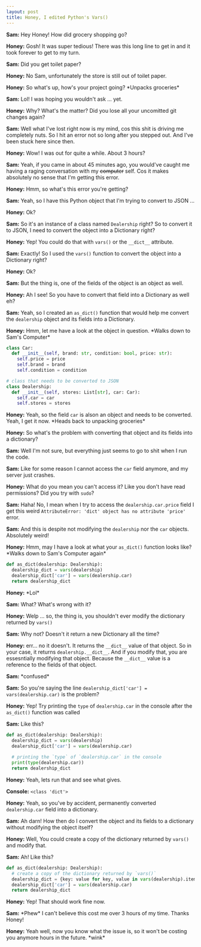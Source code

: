 ```yaml
---
layout: post
title: Honey, I edited Python's Vars()
---
```


**Sam:** Hey Honey! How did grocery shopping go?

**Honey:** Gosh! It was super tedious! There was this long line to get in and it took forever to get to my turn.

**Sam:** Did you get toilet paper?

**Honey:** No Sam, unfortunately the store is still out of toilet paper.

**Honey:** So what's up, how's your project going? \*Unpacks groceries\*

**Sam:** Lol! I was hoping you wouldn't ask ... yet.

**Honey:** Why? What's the matter? Did you lose all your uncomitted git changes again?

**Sam:** Well what I've lost right now is my mind, cos this shit is driving me completely nuts. So I hit an error not so long after you stepped out. And I've been stuck here since then.

**Honey:** Wow! I was out for quite a while. About 3 hours?

**Sam:** Yeah, if you came in about 45 minutes ago, you would've caught me having a raging conversation with my <s>computer</s> self. Cos it makes absolutely no sense that I'm getting this error.

**Honey:** Hmm, so what's this error you're getting?

**Sam:** Yeah, so I have this Python object that I'm trying to convert to JSON ...

**Honey:** Ok?

**Sam:** So it's an instance of a class named `Dealership` right? So to convert it to JSON, I need to convert the object into a Dictionary right?

**Honey:** Yep! You could do that with `vars()` or the `__dict__` attribute.

**Sam:** Exactly! So I used the `vars()` function to convert the object into a Dictionary right?

**Honey:** Ok?

**Sam:** But the thing is, one of the fields of the object is an object as well.

**Honey:** Ah I see! So you have to convert that field into a Dictionary as well eh?

**Sam:** Yeah, so I created an `as_dict()` function that would help me convert the `dealership` object and its fields into a Dictionary.

**Honey:** Hmm, let me have a look at the object in question. \*Walks down to Sam's Computer\*

```python
class Car:
  def __init__(self, brand: str, condition: bool, price: str):
    self.price = price
    self.brand = brand
    self.condition = condition

# class that needs to be converted to JSON
class Dealership:
  def __init__(self, stores: List[str], car: Car):
    self.car = car
    self.stores = stores
```

**Honey:** Yeah, so the field `car` is alson an object and needs to be converted. Yeah, I get it now. \*Heads back to unpacking groceries\*

**Honey:** So what's the problem with converting that object and its fields into a dictionary?

**Sam:** Well I'm not sure, but everything just seems to go to shit when I run the code.

**Sam:** Like for some reason I cannot access the `car` field anymore, and my server just crashes.

**Honey:** What do you mean you can't access it? Like you don't have read permissions? Did you try with `sudo`?

**Sam:** Haha! No, I mean when I try to access the `dealership.car.price` field I get this weird `AttributeError: 'dict' object has no attribute 'price'` error.

**Sam:** And this is despite not modifying the `dealership` nor the `car` objects. Absolutely weird!

**Honey:** Hmm, may I have a look at what your `as_dict()` function looks like? \*Walks down to Sam's Computer again\*

```python
def as_dict(dealership: Dealership):
  dealership_dict = vars(dealership)
  dealership_dict['car'] = vars(dealership.car)
  return dealership_dict
```

**Honey:** \*Lol\*

**Sam:** What? What's wrong with it?

**Honey:** Welp ... so, the thing is, you shouldn't ever modify the dictionary returned by `vars()`

**Sam:** Why not? Doesn't it return a new Dictionary all the time?

**Honey:** err... no it doesn't. It returns the `__dict__` value of that object. So in your case, it returns `dealership.__dict__`. And if you modify that, you are essesntially modifying that object. Because the `__dict__` value is a reference to the fields of that object.

**Sam:** \*confused\*

**Sam:** So you're saying the line `dealership_dict['car'] = vars(dealership.car)` is the problem?

**Honey:** Yep! Try printing the `type` of `dealership.car` in the console after the `as_dict()`  function was called

**Sam:** Like this?

```python
def as_dict(dealership: Dealership):
  dealership_dict = vars(dealership)
  dealership_dict['car'] = vars(dealership.car)
  
  # printing the `type` of `dealership.car` in the console
  print(type(dealership.car))
  return dealership_dict
```

**Honey:** Yeah, lets run that and see what gives.

**Console:** `<class 'dict'>`

**Honey:** Yeah, so you've by accident, permanently converted `dealership.car` field into a dictionary.

**Sam:** Ah darn! How then do I convert the object and its fields to a dictionary without modifying the object itself?

**Honey:** Well, You could create a copy of the dictionary returned by `vars()` and modify that.

**Sam:** Ah! Like this?

```python
def as_dict(dealership: Dealership):
  # create a copy of the dictionary returned by `vars()`
  dealership_dict = {key: value for key, value in vars(dealership).items()}
  dealership_dict['car'] = vars(dealership.car)
  return dealership_dict
```

**Honey:** Yep! That should work fine now.

**Sam:** \*Phew\* I can't believe this cost me over 3 hours of my time. Thanks Honey!

**Honey:** Yeah well, now you know what the issue is, so it won't be costing you anymore hours in the future. \*wink\*


